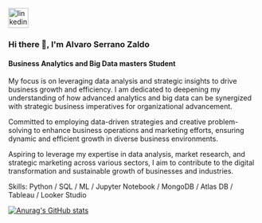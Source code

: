 
[<img src='https://cdn.jsdelivr.net/npm/simple-icons@3.0.1/icons/linkedin.svg' alt='linkedin' height='40'>](https://www.linkedin.com/in/alvaroserranozaldo/)  
### Hi there 👋, I'm Alvaro Serrano Zaldo
#### Business Analytics and Big Data masters Student

My focus is on leveraging data analysis and strategic insights to drive business growth and efficiency. I am dedicated to deepening my understanding of how advanced analytics and big data can be synergized with strategic business imperatives for organizational advancement.

Committed to employing data-driven strategies and creative problem-solving to enhance business operations and marketing efforts, ensuring dynamic and efficient growth in diverse business environments.

Aspiring to leverage my expertise in data analysis, market research, and strategic marketing across various sectors, I aim to contribute to the digital transformation and sustainable growth of businesses and industries.

Skills: Python / SQL / ML / Jupyter Notebook / MongoDB / Atlas DB / Tableau / Looker Studio

[![Anurag's GitHub stats](https://github-readme-stats.vercel.app/api?username=alvaroserranozaldo)](https://github.com/anuraghazra/github-readme-stats)
